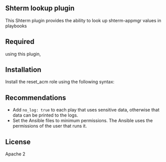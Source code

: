 ## Shterm lookup plugin
This Shterm plugin provides the ability to look up shterm-appmgr values in playbooks


## Required 
using this plugin, 

## Installation
Install the reset_acm role using the following syntax:

## Recommendations

* Add `no_log: true` to each play that uses sensitive data, otherwise that data can be printed to the logs.
* Set the Ansible files to minimum permissions. The Ansible uses the permissions of the user that runs it.

## License

Apache 2
